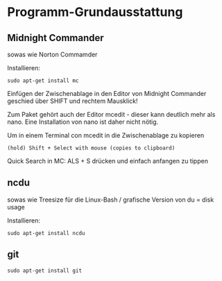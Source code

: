 # Programm-Grundausstattung

## Midnight Commander
sowas wie Norton Commamder

Installieren:

    sudo apt-get install mc
    
Einfügen der Zwischenablage in den Editor von Midnight Commander geschied über SHIFT und rechtem Mausklick!

Zum Paket gehört auch der Editor mcedit - dieser kann deutlich mehr als nano. Eine Installation von nano ist daher nicht nötig.

Um in einem Terminal con mcedit in die Zwischenablage zu kopieren

    (hold) Shift + Select with mouse (copies to clipboard)
    
Quick Search in MC: ALS + S drücken und einfach anfangen zu tippen

 
## ncdu
sowas wie Treesize für die Linux-Bash / grafische Version von du = disk usage

Installieren:

    sudo apt-get install ncdu
 
## git

    sudo apt-get install git
